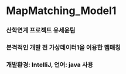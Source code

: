 # MapMatching_Model1
### 산학연계 프로젝트 유세윤팀
### 본격적인 개발 전 가상데이터1을 이용한 맵매칭
### 개발환경: IntelliJ, 언어: java 사용
